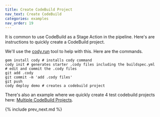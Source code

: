 ```yaml
---
title: Create CodeBuild Project
nav_text: Create CodeBuild
categories: examples
nav_order: 19
---
```


It is common to use CodeBuild as a Stage Action in the pipeline. Here's are instructions to quickly create a CodeBuild project.

We'll use the [cody.run](https://cody.run) tool to help with this. Here are the commands.

    gem install cody # installs cody command
    cody init # generates starter .cody files including the buildspec.yml
    # edit and commit the .cody files
    git add .cody
    git commit -m 'add .cody files'
    git push
    cody deploy demo # creates a codebuild project

There's also an example where we quickly create 4 test codebuild projects here: [Multiple CodeBuild Projects](https://codepipeline.org/docs/examples/multiple-codebuild-projects/).

{% include prev_next.md %}
